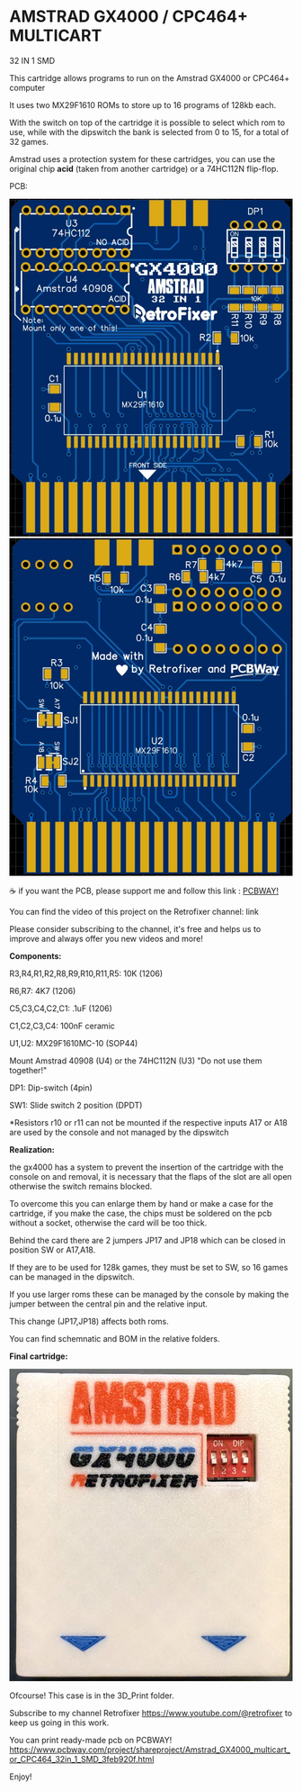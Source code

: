 # AMSTRAD GX4000 / CPC464+ MULTICART
32 IN 1 SMD

This cartridge allows programs to run on the Amstrad GX4000 or CPC464+ computer

It uses two MX29F1610 ROMs to store up to 16 programs of 128kb each.

With the switch on top of the cartridge it is possible to select which rom to use, while with the dipswitch the bank is selected from 0 to 15, for a total of 32 games.

Amstrad uses a protection system for these cartridges, you can use the original chip **acid** (taken from another cartridge) or a 74HC112N flip-flop.

PCB:

![alt text](https://github.com/zeus074/Amstrad-GX4000-Multicart-32-in-1/blob/main/IMG/pcb_top.jpg)
![alt text](https://github.com/zeus074/Amstrad-GX4000-Multicart-32-in-1/blob/main/IMG/pcb_bottom.jpg)

:coffee: if you want the PCB, please support me and follow this link : <a href="https://www.pcbway.com/project/shareproject/Amstrad_GX4000_multicart_or_CPC464_32in_1_SMD_3feb920f.html" target="_NEW">PCBWAY!</a>


You can find the video of this project on the Retrofixer channel: link

Please consider subscribing to the channel, it's free and helps us to improve and always offer you new videos and more!


**Components:**

R3,R4,R1,R2,R8,R9,R10,R11,R5: 10K (1206)

R6,R7: 4K7 (1206)

C5,C3,C4,C2,C1: .1uF (1206)

C1,C2,C3,C4: 100nF ceramic

U1,U2: MX29F1610MC-10 (SOP44)

Mount Amstrad 40908 (U4) or the 74HC112N (U3) "Do not use them together!"

DP1: Dip-switch (4pin)

SW1: Slide switch 2 position (DPDT)

*Resistors r10 or r11 can not be mounted if the respective inputs A17 or A18 are used by the console and not managed by the dipswitch


**Realization:**

the gx4000 has a system to prevent the insertion of the cartridge with the console on and removal, it is necessary that the flaps of the slot are all open otherwise the switch remains blocked. 

To overcome this you can enlarge them by hand or make a case for the cartridge, if you make the case, the chips must be soldered on the pcb without a socket, otherwise the card will be too thick.

Behind the card there are 2 jumpers JP17 and JP18 which can be closed in position SW or A17,A18.

If they are to be used for 128k games, they must be set to SW, so 16 games can be managed in the dipswitch.

If you use larger roms these can be managed by the console by making the jumper between the central pin and the relative input.

This change (JP17,JP18) affects both roms.

You can find schemnatic and BOM in the relative folders.

**Final cartridge:**

![alt text](https://github.com/zeus074/Amstrad-GX4000-Multicart-32-in-1/blob/main/IMG/IMG_3454.jpg)

Ofcourse! This case is in the 3D_Print folder.

Subscribe to my channel Retrofixer https://www.youtube.com/@retrofixer to keep us going in this work.

You can print ready-made pcb on PCBWAY! https://www.pcbway.com/project/shareproject/Amstrad_GX4000_multicart_or_CPC464_32in_1_SMD_3feb920f.html


Enjoy!
